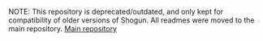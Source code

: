 NOTE: This repository is deprecated/outdated, and only kept for compatibility of older versions of Shogun. All readmes were moved to the main repository. [Main repository](https://github.com/shogun-toolbox/shogun)
